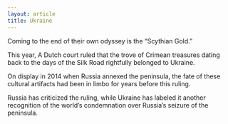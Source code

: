 ```yaml
---
layout: article
title: Ukraine
---
```

Coming to the end of their own odyssey is the “Scythian Gold.”

This year, A Dutch court ruled that the trove of Crimean treasures dating back to the days of the Silk Road rightfully belonged to Ukraine.

On display in 2014 when Russia annexed the peninsula, the fate of these cultural artifacts had been in limbo for years before this ruling.

Russia has criticized the ruling, while Ukraine has labeled it another recognition of the world’s condemnation over Russia’s seizure of the peninsula.